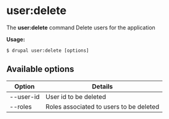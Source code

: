 # user:delete
The **user:delete** command Delete users for the application

**Usage:**
```
$ drupal user:delete [options] 
```

## Available options
Option | Details
-------|-------------
--user-id | User id to be deleted
--roles | Roles associated to users to be deleted
